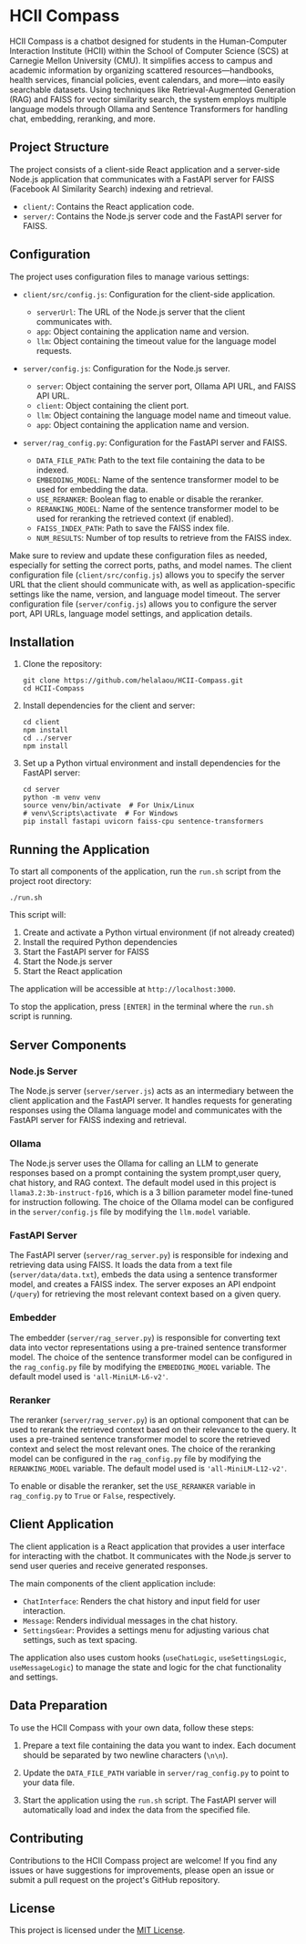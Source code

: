 # HCII Compass

HCII Compass is a chatbot designed for students in the Human-Computer Interaction Institute (HCII) within the School of Computer Science (SCS) at Carnegie Mellon University (CMU). It simplifies access to campus and academic information by organizing scattered resources—handbooks, health services, financial policies, event calendars, and more—into easily searchable datasets. Using techniques like Retrieval-Augmented Generation (RAG) and FAISS for vector similarity search, the system employs multiple language models through Ollama and Sentence Transformers for handling chat, embedding, reranking, and more.

## Project Structure

The project consists of a client-side React application and a server-side Node.js application that communicates with a FastAPI server for FAISS (Facebook AI Similarity Search) indexing and retrieval.

- `client/`: Contains the React application code.
- `server/`: Contains the Node.js server code and the FastAPI server for FAISS.

## Configuration

The project uses configuration files to manage various settings:

- `client/src/config.js`: Configuration for the client-side application.
  - `serverUrl`: The URL of the Node.js server that the client communicates with.
  - `app`: Object containing the application name and version.
  - `llm`: Object containing the timeout value for the language model requests.

- `server/config.js`: Configuration for the Node.js server.
  - `server`: Object containing the server port, Ollama API URL, and FAISS API URL.
  - `client`: Object containing the client port.
  - `llm`: Object containing the language model name and timeout value.
  - `app`: Object containing the application name and version.

- `server/rag_config.py`: Configuration for the FastAPI server and FAISS.
  - `DATA_FILE_PATH`: Path to the text file containing the data to be indexed.
  - `EMBEDDING_MODEL`: Name of the sentence transformer model to be used for embedding the data.
  - `USE_RERANKER`: Boolean flag to enable or disable the reranker.
  - `RERANKING_MODEL`: Name of the sentence transformer model to be used for reranking the retrieved context (if enabled).
  - `FAISS_INDEX_PATH`: Path to save the FAISS index file.
  - `NUM_RESULTS`: Number of top results to retrieve from the FAISS index.

Make sure to review and update these configuration files as needed, especially for setting the correct ports, paths, and model names. The client configuration file (`client/src/config.js`) allows you to specify the server URL that the client should communicate with, as well as application-specific settings like the name, version, and language model timeout. The server configuration file (`server/config.js`) allows you to configure the server port, API URLs, language model settings, and application details.

## Installation

1. Clone the repository:
   ```
   git clone https://github.com/helalaou/HCII-Compass.git
   cd HCII-Compass
   ```

2. Install dependencies for the client and server:
   ```
   cd client
   npm install
   cd ../server
   npm install
   ```

3. Set up a Python virtual environment and install dependencies for the FastAPI server:
   ```
   cd server
   python -m venv venv
   source venv/bin/activate  # For Unix/Linux
   # venv\Scripts\activate  # For Windows
   pip install fastapi uvicorn faiss-cpu sentence-transformers
   ```

## Running the Application

To start all components of the application, run the `run.sh` script from the project root directory:

```
./run.sh
```

This script will:
1. Create and activate a Python virtual environment (if not already created)
2. Install the required Python dependencies
3. Start the FastAPI server for FAISS
4. Start the Node.js server
5. Start the React application

The application will be accessible at `http://localhost:3000`.

To stop the application, press `[ENTER]` in the terminal where the `run.sh` script is running.

## Server Components

### Node.js Server

The Node.js server (`server/server.js`) acts as an intermediary between the client application and the FastAPI server. It handles requests for generating responses using the Ollama language model and communicates with the FastAPI server for FAISS indexing and retrieval.

### Ollama

The Node.js server uses the Ollama for calling an LLM to generate responses based on a prompt containing the system prompt,user query, chat history, and RAG context. The default model used in this project is `llama3.2:3b-instruct-fp16`, which is a 3 billion parameter model fine-tuned for instruction following. The choice of the Ollama model can be configured in the `server/config.js` file by modifying the `llm.model` variable.

### FastAPI Server

The FastAPI server (`server/rag_server.py`) is responsible for indexing and retrieving data using FAISS. It loads the data from a text file (`server/data/data.txt`), embeds the data using a sentence transformer model, and creates a FAISS index. The server exposes an API endpoint (`/query`) for retrieving the most relevant context based on a given query.

### Embedder

The embedder (`server/rag_server.py`) is responsible for converting text data into vector representations using a pre-trained sentence transformer model. The choice of the sentence transformer model can be configured in the `rag_config.py` file by modifying the `EMBEDDING_MODEL` variable. The default model used is `'all-MiniLM-L6-v2'`.

### Reranker

The reranker (`server/rag_server.py`) is an optional component that can be used to rerank the retrieved context based on their relevance to the query. It uses a pre-trained sentence transformer model to score the retrieved context and select the most relevant ones. The choice of the reranking model can be configured in the `rag_config.py` file by modifying the `RERANKING_MODEL` variable. The default model used is `'all-MiniLM-L12-v2'`.

To enable or disable the reranker, set the `USE_RERANKER` variable in `rag_config.py` to `True` or `False`, respectively.

## Client Application

The client application is a React application that provides a user interface for interacting with the chatbot. It communicates with the Node.js server to send user queries and receive generated responses.

The main components of the client application include:

- `ChatInterface`: Renders the chat history and input field for user interaction.
- `Message`: Renders individual messages in the chat history.
- `SettingsGear`: Provides a settings menu for adjusting various chat settings, such as text spacing.

The application also uses custom hooks (`useChatLogic`, `useSettingsLogic`, `useMessageLogic`) to manage the state and logic for the chat functionality and settings.

## Data Preparation

To use the HCII Compass with your own data, follow these steps:

1. Prepare a text file containing the data you want to index. Each document should be separated by two newline characters (`\n\n`).

2. Update the `DATA_FILE_PATH` variable in `server/rag_config.py` to point to your data file.

3. Start the application using the `run.sh` script. The FastAPI server will automatically load and index the data from the specified file.

## Contributing

Contributions to the HCII Compass project are welcome! If you find any issues or have suggestions for improvements, please open an issue or submit a pull request on the project's GitHub repository.

## License

This project is licensed under the [MIT License](LICENSE).
